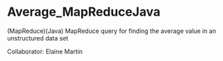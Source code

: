 Average_MapReduceJava
=====================

(MapReduce)(Java) MapReduce query for finding the average value in an unstructured data set

Collaborator: Elaine Martin

